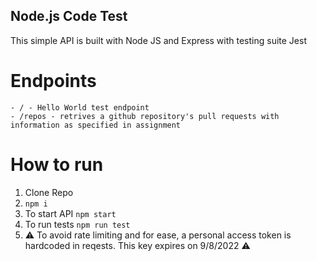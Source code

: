 ## Node.js Code Test 

This simple API is built with Node JS and Express with testing suite Jest

# Endpoints
    - / - Hello World test endpoint
    - /repos - retrives a github repository's pull requests with information as specified in assignment

# How to run
1. Clone Repo
2. `npm i`
3. To start API `npm start`
4. To run tests `npm run test`
5. ⚠️ To avoid rate limiting and for ease, a personal access token is hardcoded in reqests. This key expires on 9/8/2022 ⚠️

